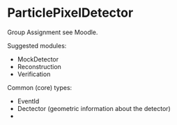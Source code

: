 # ParticlePixelDetector

Group Assignment see Moodle.

Suggested modules:
* MockDetector
* Reconstruction
* Verification 

Common (core) types:
* EventId
* Dectector (geometric information about the detector)
* 

